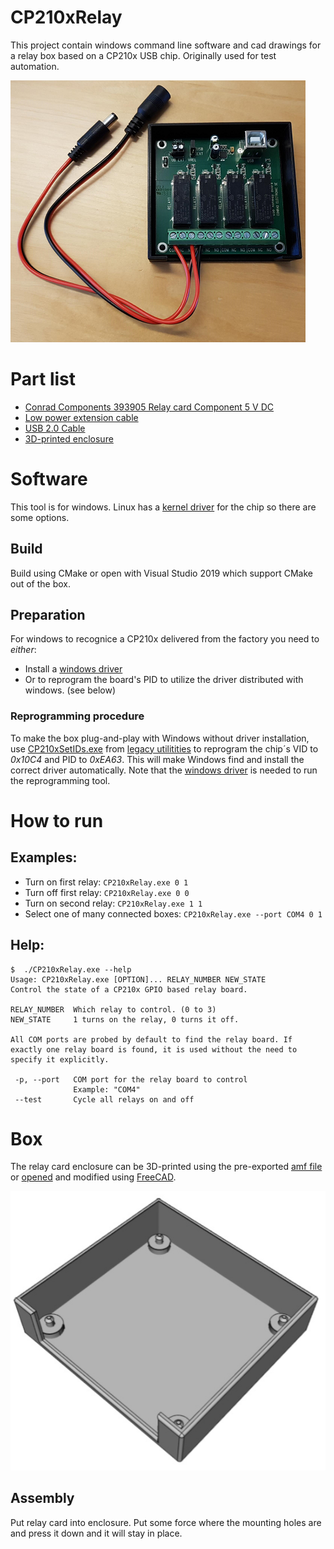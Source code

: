 # CP210xRelay

This project contain windows command line software and cad drawings for a relay box based on a CP210x USB chip. Originally used for test automation. 

![image of assembled relay box](/assembled_box.png)

# Part list
- [Conrad Components 393905 Relay card Component 5 V DC](https://www.conrad.com/p/conrad-components-393905-relay-card-component-5-v-dc-393905)
- [Low power extension cable](https://www.conrad.com/p/tru-components-low-power-extension-cable-low-power-plug-low-power-socket-55-mm-21-mm-55-mm-21-mm-1-pcs-1582277)
- [USB 2.0 Cable](https://www.conrad.com/p/goobay-usb-20-cable-1x-usb-20-connector-a-1x-usb-20-connector-b-180-m-grey-973569)
- [3D-printed enclosure](#box)

# Software
This tool is for windows. Linux has a [kernel driver](https://github.com/torvalds/linux/blob/master/drivers/usb/serial/cp210x.c) for the chip so there are some options.

## Build
Build using CMake or open with Visual Studio 2019 which support CMake out of the box.

## Preparation 
For windows to recognice a CP210x delivered from the factory you need to *either*:
- Install a [windows driver](https://www.silabs.com/documents/public/software/CP210x_Universal_Windows_Driver.zip)
- Or to reprogram the board's PID to utilize the driver distributed with windows. (see below)

### Reprogramming procedure
To make the box plug-and-play with Windows without driver installation, use [CP210xSetIDs.exe](https://www.silabs.com/content/usergenerated/asi/cloud/attachments/siliconlabs/en/community/groups/interface/knowledge-base/jcr:content/content/primary/blog/cp210x_legacy_progra-zARf/CP210x_LegacyUtilities.zip) from [legacy utilitities](https://www.silabs.com/community/interface/knowledge-base.entry.html/2016/11/04/cp210x_legacy_progra-zARf) to reprogram the chip´s VID to *0x10C4* and PID to *0xEA63*. This will make Windows find and install the correct driver automatically. Note that the [windows driver](https://www.silabs.com/documents/public/software/CP210x_Universal_Windows_Driver.zip) is needed to run the reprogramming tool.

# How to run
## Examples:

- Turn on first relay: `CP210xRelay.exe 0 1`
- Turn off first relay: `CP210xRelay.exe 0 0`
- Turn on second relay: `CP210xRelay.exe 1 1`
- Select one of many connected boxes: `CP210xRelay.exe --port COM4 0 1`

## Help: 
```
$  ./CP210xRelay.exe --help
Usage: CP210xRelay.exe [OPTION]... RELAY_NUMBER NEW_STATE
Control the state of a CP210x GPIO based relay board.

RELAY_NUMBER  Which relay to control. (0 to 3)
NEW_STATE     1 turns on the relay, 0 turns it off.

All COM ports are probed by default to find the relay board. If
exactly one relay board is found, it is used without the need to
specify it explicitly.

 -p, --port   COM port for the relay board to control
              Example: "COM4"
 --test       Cycle all relays on and off
```

# Box
The relay card enclosure can be 3D-printed using the pre-exported [amf file](/cad/relay_card_box.amf) or [opened](/cad/relay_card_box.FCStd) and modified using [FreeCAD](https://www.freecadweb.org/).

![relay box](/cad/relay_card_box.png)

## Assembly
Put relay card into enclosure. Put some force where the mounting holes are and press it down and it will stay in place.

